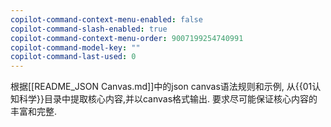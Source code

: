 ```yaml
---
copilot-command-context-menu-enabled: false
copilot-command-slash-enabled: true
copilot-command-context-menu-order: 9007199254740991
copilot-command-model-key: ""
copilot-command-last-used: 0
---
```

根据[[README_JSON Canvas.md]]中的json canvas语法规则和示例, 从{{01认知科学}}目录中提取核心内容,并以canvas格式输出. 要求尽可能保证核心内容的丰富和完整.